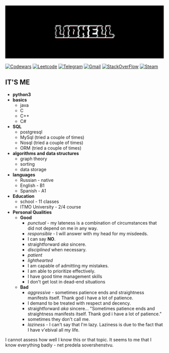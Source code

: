 ![Header](https://github.com/l1dhell/l1dhell/blob/main/glitch_2023-2-20_1-48-41.gif)

[![Codewars](https://img.shields.io/badge/-Codewars-black?style=for-the-badge&logo=Codewars)](https://www.codewars.com/users/l1dhell)
[![Leetcode](https://img.shields.io/badge/-Leetcode-black?style=for-the-badge&logo=Leetcode)](https://leetcode.com/l1dhell/)
[![Telegram](https://img.shields.io/badge/-telegram-black?style=for-the-badge&logo=Telegram)](https://t.me/https://t.me/Ai_digi_digi_dai)
[![Gmail](https://img.shields.io/badge/-Gmail-black?style=for-the-badge&logo=Gmail)](alexmanukian@gmail.com)
[![StackOverFlow](https://img.shields.io/badge/-StackOverFlow-black?style=for-the-badge&logo=StackOverFlow)](https://stackoverflow.com/users/21268642/l1dhell)
[![Steam](https://img.shields.io/badge/-Steam-black?style=for-the-badge&logo=Steam)](https://steamcommunity.com/id/kuc9uwu/)

## **IT'S ME**
- **python3**
- **basics**
    - java 
    - C
    - C++ 
    - C#
- **SQL**
    - postgresql
    - MySql (tried a couple of times)
    - Nosql (tried a couple of times)
    - ORM (tried a couple of times)
- **algorithms and data structures**
    - graph theory
    - sorting
    - data storage
- **languages**
    - Russian - native
    - English - B1
    - Spanish - A1
- **Education**
    - school - 11 classes
    - ITMO University - 2/4 course 
- **Personal Qualities**
    - **Good**
        - *punctual* - my lateness is a combination of circumstances that did not depend on me in any way.
        - *responsible* - I will answer with my head for my misdeeds.
        - I can say **NO**.
        - straightforward *aka* sincere.
        - *disciplined* when necessary.
        - *patient*
        - *lighthearted*
        - I am capable of admitting my mistakes.
        - I am able to prioritize effectively.
        - I have good time management skills
        - I don't get lost in dead-end situations
    - **Bad**
        - *aggressive* - sometimes patience ends and straightness manifests itself. Thank god i have a lot of patience.
        - I demand to be treated with respect and decency.
        - straightforward *aka* sincere... "Sometimes patience ends and straightness manifests itself. Thank god i have a lot of patience."
        - sometimes they don't call me.
        - *laziness* - I can't say that I'm lazy. Laziness is due to the fact that I have v'ebival all my life.



I cannot assess how well I know this or that topic. It seems to me that I know everything badly -  net predela sovershenstvu.
